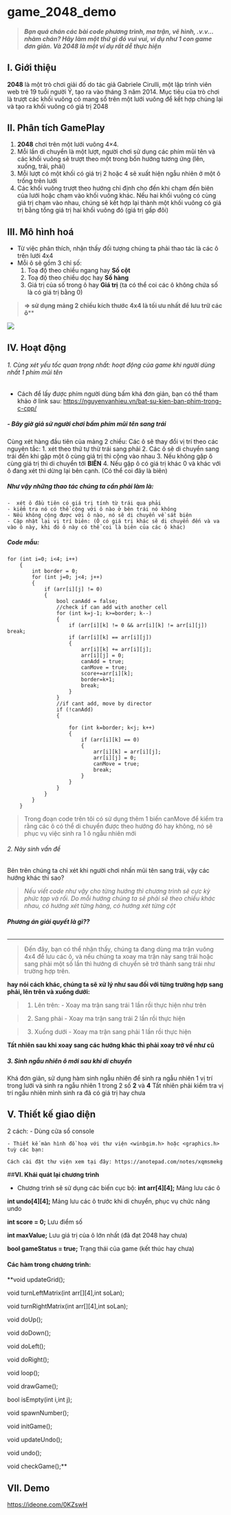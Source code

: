 # game_2048_demo
>  #### *Bạn quá chán các bài code  phương trình, ma trận, vẽ hình, .v.v... nhàm chán? Hãy làm một thứ gì đó vui vui, ví dụ như 1 con game đơn giản. Và 2048 là một ví dụ rất dễ thực hiện*

## I. Giới thiệu
**2048** là một trò chơi giải đố do tác giả Gabriele Cirulli, một lập trình viên web trẻ 19 tuổi người Ý, tạo ra vào tháng 3 năm 2014. Mục tiêu của trò chơi là trượt các khối vuông có mang số trên một lưới vuông để kết hợp chúng lại và tạo ra khối vuông có giá trị 2048
## II. Phân tích GamePlay
1. **2048** chơi trên một lưới vuông 4×4.
2. Mỗi lần di chuyển là một lượt, người chơi sử dụng các phím mũi tên và các khối vuông sẽ trượt theo một trong bốn hướng tương ứng (lên, xuống, trái, phải)
3. Mỗi lượt có một khối có giá trị 2 hoặc 4 sẽ xuất hiện ngẫu nhiên ở một ô trống trên lưới
4. Các khối vuông trượt theo hướng chỉ định cho đến khi chạm đến biên của lưới hoặc chạm vào khối vuông khác. Nếu hai khối vuông có cùng giá trị chạm vào nhau, chúng sẽ kết hợp lại thành một khối vuông có giá trị bằng tổng giá trị hai khối vuông đó (giá trị gấp đôi)
## III. Mô hình hoá
- Từ việc phân thích, nhận thấy đối tượng chúng ta phải thao tác là các ô trên lưới 4x4
- Mỗi ô sẽ gồm 3 chỉ số:
	1. Toạ độ theo chiều ngang hay **Số cột**
	1. Toạ độ theo chiều dọc hay **Số hàng**
	1. Giá trị của số trong ô hay **Giá trị** (ta có thể coi các ô không chứa số là có giá trị bằng 0)
> ****=> sử dụng mảng 2 chiều kích thước 4x4** là tối ưu nhất để lưu trữ các ô****

![](https://upload.wikimedia.org/wikipedia/commons/thumb/6/64/2048_Screenshot.png/220px-2048_Screenshot.png)

## IV. Hoạt động
###### 1. Cùng xét yếu tốc quan trọng nhất: hoạt động của game khi người dùng nhất 1 phím mũi tên
- Cách để lấy được phím người dùng bấm khá đơn giản, bạn có thể tham khảo ở link sau: https://nguyenvanhieu.vn/bat-su-kien-ban-phim-trong-c-cpp/
#####  - Bây giờ giả sử người chơi bấm phím mũi tên sang trái
Cùng xét hàng đầu tiên của mảng 2 chiều:
Các ô sẽ thay đổi vị trí theo các nguyên tắc:
	1. xét theo thứ tự thừ trái sang phải
	2. Các ô sẽ di chuyển sang trái đến khi gặp một ô cùng giá trị thì cộng vào nhau
	3. Nếu không gặp ô cùng giá trị thì di chuyển tới **BIÊN**
	4. Nếu gặp ô có giá trị khác 0 và khác với ô đang xét thì dừng lại bên cạnh. (Có thể coi đây là biên)
##### **Như vậy những thao tác chúng ta cần phải làm là:**
	-  xét ô đầu tiên có giá trị tính từ trái qua phải
	- kiểm tra nó có thể cộng với ô nào ở bên trái nó không
	- Nếu không cộng được với ô nào, nó sẽ di chuyển về sát biên
	- Cập nhật lại vị trí biên: (Ô có giá trị khác sẽ di chuyển đến và va vào ô này, khi đó ô này có thể coi là biên của các ô khác)
##### **Code mẫu:**


    for (int i=0; i<4; i++)
        {
            int border = 0;
            for (int j=0; j<4; j++)
            {
                if (arr[i][j] != 0)
                {
                    bool canAdd = false;
                    //check if can add with another cell
                    for (int k=j-1; k>=border; k--)
                    {
                        if (arr[i][k] != 0 && arr[i][k] != arr[i][j])    break;
                        if (arr[i][k] == arr[i][j])
                        {
                            arr[i][k] += arr[i][j];
                            arr[i][j] = 0;
                            canAdd = true;
                            canMove = true;
                            score+=arr[i][k];
                            border=k+1;
                            break;
                        }
                    }
                    //if cant add, move by director
                    if (!canAdd)
                    {
    
                        for (int k=border; k<j; k++)
                        {
                            if (arr[i][k] == 0)
                            {
                                arr[i][k] = arr[i][j];
                                arr[i][j] = 0;
                                canMove = true;
                                break;
                            }
                        }
                    }
                }
            }
        }
> Trong đoạn code trên tôi có sử dụng thêm 1 biến canMove để kiểm tra rằng các ô có thể di chuyển được theo hướng đó hay không, nó sẽ phục vụ việc sinh ra 1 ô ngẫu nhiên mới

###### 2. Nảy sinh vấn đề
Bên trên chúng ta chỉ xét khi người chơi nhấn mũi tên sang trái, vậy các hướng khác thì sao?
> *Nếu viết code như vậy cho từng hướng thì chương trình sẽ cực kỳ phức tạp và rối. Do mỗi hướng chúng ta sẽ phải sẽ theo chiều khác nhau, có hướng xét từng hàng, có hướng xét từng cột*
###### **Phương án giải quyết là gì??**


------------

> Đến đây, bạn có thể nhận thấy, chúng ta đang dùng ma trận vuông 4x4 để lưu các ô, và nếu chúng ta xoay ma trận này sang trái hoặc sang phải một số lần thì hướng di chuyển sẽ trở thành sang trái như trường hợp trên.

**hay nói cách khác, chúng ta sẽ xử lý như sau đối với từng trường hợp sang phải, lên trên và xuống dưới:**
> 1. Lên trên:
	- Xoay ma trận sang trái 1 lần rồi thực hiện như trên

> 2. Sang phải
	- Xoay ma trận sang trái 2 lần rồi thực hiện

> 3. Xuống dưới 
	- Xoay ma trận sang phải 1 lần rồi thực hiện

**Tất nhiên sau khi xoay sang các hướng khác thì phải xoay trở về như cũ**
##### 3. Sinh ngẫu nhiên ô mới sau khi di chuyển
Khá đơn giản, sử dụng hàm sinh ngẫu nhiên để sinh ra ngẫu nhiên 1 vị trí trong lưới và sinh ra ngẫu nhiên 1 trong 2 số **2** và **4**
Tất nhiên phải kiểm tra vị trí ngẫu nhiên mình sinh ra đã có giá trị hay chưa
## **V. Thiết kế giao diện**
2 cách:
	- Dùng cửa sổ console
	
	- Thiết kế màn hình đồ hoạ với thư viện <winbgim.h> hoặc <graphics.h> tuỳ các bạn:
	
	Cách cài đặt thư viện xem tại đây: https://anotepad.com/notes/xqmsmekg
	
##**VI. Khái quát lại chương trình**
- Chương trình sẽ sử dụng các biến cục bộ:
**int arr[4][4];**			Mảng lưu các ô

**int undo[4][4];**			Mảng lưu các ô trước khi di chuyển, phục vụ chức năng undo

**int score = 0;**			 Lưu điểm số

**int maxValue;**		Lưu giá trị của ô lớn nhất (đã đạt 2048 hay chưa)

**bool gameStatus = true;**			Trạng thái của game (kết thúc hay chưa)

#### Các hàm trong chương trình:

**void updateGrid();

void turnLeftMatrix(int arr[][4],int soLan);

void turnRightMatrix(int arr[][4],int soLan);

void doUp();

void doDown();

void doLeft();

void doRight();

void loop();

void drawGame();

bool isEmpty(int i,int j);

void spawnNumber();

void initGame();

void updateUndo();

void undo();

void checkGame();**
## **VII. Demo**
https://ideone.com/0KZswH
